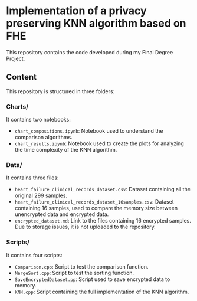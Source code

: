 # Implementation of a privacy preserving KNN algorithm based on FHE

This repository contains the code developed during my Final Degree Project.

## Content

This repository is structured in three folders:

### Charts/

It contains two notebooks:
- `chart_compositions.ipynb`: Notebook used to understand the comparison algorithms.
- `chart_results.ipynb`: Notebook used to create the plots for analyzing the time complexity of the KNN algorithm.

### Data/

It contains three files:
- `heart_failure_clinical_records_dataset.csv`: Dataset containing all the original 299 samples.
- `heart_failure_clinical_records_dataset_16samples.csv`: Dataset containing 16 samples, used to compare the memory size between unencrypted data and encrypted data.
- `encrypted_dataset.md`: Link to the files containing 16 encrypted samples. Due to storage issues, it is not uploaded to the repository.

### Scripts/

It contains four scripts:
- `Comparison.cpp`: Script to test the comparison function.
- `MergeSort.cpp`: Script to test the sorting function.
- `SaveEncryptedDataset.pp`: Script used to save encrypted data to memory.
- `KNN.cpp`: Script containing the full implementation of the KNN algorithm.
